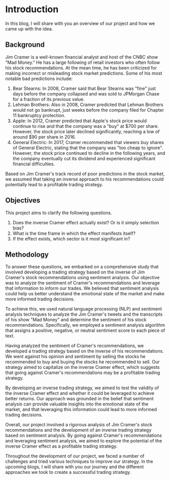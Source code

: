 # Introduction
  
In this blog, I will share with you an overview of our project and how we came up with the idea.

## Background  
Jim Cramer is a well-known financial analyst and host of the CNBC show "Mad Money." He has a large following of retail investors who often follow his stock recommendations. At the mean time, he has been criticized for making incorrect or misleading stock market predictions. Some of his most notable bad predictions include:

1. Bear Stearns: In 2008, Cramer said that Bear Stearns was "fine" just days before the company collapsed and was sold to JPMorgan Chase for a fraction of its previous value.
2. Lehman Brothers: Also in 2008, Cramer predicted that Lehman Brothers would not go bankrupt, just weeks before the company filed for Chapter 11 bankruptcy protection.
3. Apple: In 2012, Cramer predicted that Apple's stock price would continue to rise and that the company was a "buy" at $700 per share. However, the stock price later declined significantly, reaching a low of around $90 per share in 2016.
4. General Electric: In 2017, Cramer recommended that viewers buy shares of General Electric, stating that the company was "too cheap to ignore". However, the stock price continued to decline in the following years, and the company eventually cut its dividend and experienced significant financial difficulties.

Based on Jim Cramer's track record of poor predictions in the stock market, we assumed that taking an inverse approach to his recommendations could potentially lead to a profitable trading strategy.

## Objectives
This project aims to clarify the following questions.

1. Does the inverse Cramer effect actually exist? Or is it simply selection bias?
2. What is the  time frame in which the effect manifests itself?
3. If the effect exists, which sector is it most significant in?

## Methodology
To answer these questions, we embarked on a comprehensive study that involved developing a trading strategy based on the inverse of Jim Cramer's stock recommendations using sentiment analysis. Our objective was to analyze the sentiment of Cramer's recommendations and leverage that information to inform our trades. We believed that sentiment analysis could help us better understand the emotional state of the market and make more informed trading decisions.

To achieve this, we used natural language processing (NLP) and sentiment analysis techniques to analyze the Jim Cramer's tweets and the transcripts of his show "Mad Money" and determine the sentiment of his stock recommendations. Specifically, we employed a sentiment analysis algorithm that assigns a positive, negative, or neutral sentiment score to each piece of text.

Having analyzed the sentiment of Cramer's recommendations, we developed a trading strategy based on the inverse of his recommendations. We went against his opinion and sentiment by selling the stocks he recommended to buy and buying the stocks he recommended to sell. Our strategy aimed to capitalize on the inverse Cramer effect, which suggests that going against Cramer's recommendations may be a profitable trading strategy.

By developing an inverse trading strategy, we aimed to test the validity of the inverse Cramer effect and whether it could be leveraged to achieve better returns. Our approach was grounded in the belief that sentiment analysis can provide valuable insights into the emotional state of the market, and that leveraging this information could lead to more informed trading decisions.

Overall, our project involved a rigorous analysis of Jim Cramer's stock recommendations and the development of an inverse trading strategy based on sentiment analysis. By going against Cramer's recommendations and leveraging sentiment analysis, we aimed to explore the potential of the inverse Cramer effect as a profitable trading strategy.

Throughout the development of our project, we faced a number of challenges and tried various techniques to improve our strategy. In the upcoming blogs, I will share with you our journey and the different approaches we took to create a successful trading strategy.